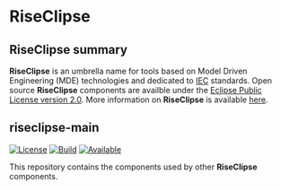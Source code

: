 # RiseClipse
## RiseClipse summary
**RiseClipse** is an umbrella name for tools based on Model Driven Engineering (MDE) technologies and dedicated to [IEC](http://www.iec.ch/) standards. Open source **RiseClipse** components are availble under the [Eclipse Public License version 2.0](https://www.eclipse.org/org/documents/epl-2.0/EPL-2.0.html). More information on **RiseClipse** is available [here](https://wdi.supelec.fr/software/RiseClipse/).

## riseclipse-main
[![License](https://img.shields.io/badge/License-EPL_2.0-blue.svg)](https://opensource.org/licenses/EPL-2.0)
[![Build](https://github.com/riseclipse/riseclipse-main/actions/workflows/Verify.yml/badge.svg)](https://github.com/riseclipse/riseclipse-main/actions/workflows/Verify.yml)
[![Available](https://img.shields.io/badge/Available%20on-Maven%20Central-orange)](https://repo1.maven.org/maven2/io/github/riseclipse/fr.centralesupelec.edf.riseclipse.main/)

This repository contains the components used by other **RiseClipse** components.
